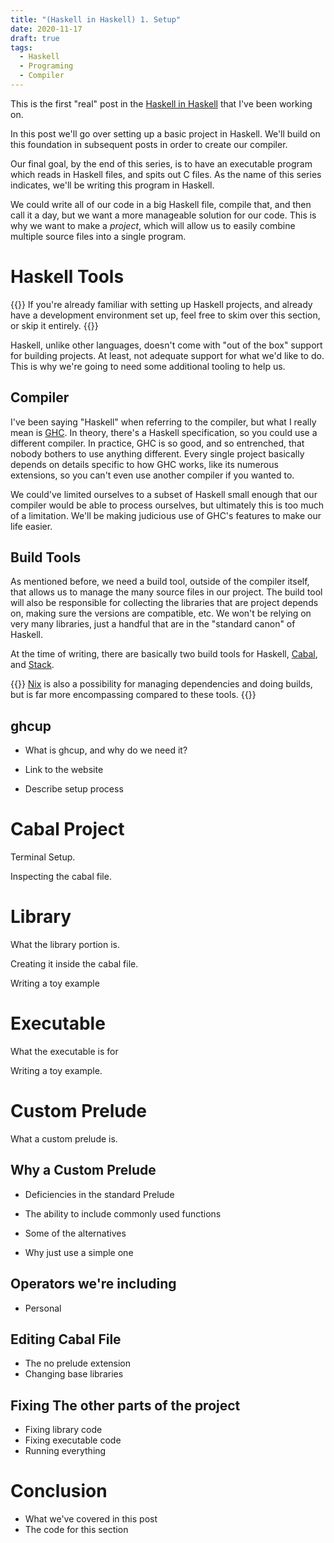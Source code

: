 ```yaml
---
title: "(Haskell in Haskell) 1. Setup"
date: 2020-11-17
draft: true
tags:
  - Haskell
  - Programing
  - Compiler
---
```


This is the first "real" post in the [Haskell in Haskell](https://cronokirby.com/series/haskell-in-haskell/)
that I've been working on.

In this post we'll go over setting up a basic project in Haskell.
We'll build on this foundation in subsequent posts in order to create our compiler.
<!--more-->

Our final goal, by the end of this series, is to have an executable program which reads in Haskell
files, and spits out C files. As the name of this series indicates, we'll be writing this program
in Haskell.

We could write all of our code in a big Haskell file, compile that, and then call it a day, but
we want a more manageable solution for our code. This is why we want to make a *project*,
which will allow us to easily combine multiple source files into a single program.

# Haskell Tools

{{<note>}}
If you're already familiar with setting up Haskell projects, and already have a development
environment set up, feel free to skim over this section, or skip it entirely.
{{</note>}}

Haskell, unlike other languages, doesn't come with "out of the box" support for building projects.
At least, not adequate support for what we'd like to do. This is why we're going to need
some additional tooling to help us.

## Compiler

I've been saying "Haskell" when referring to the compiler, but what I really mean is
[GHC](https://www.haskell.org/ghc/). In theory, there's a Haskell specification, so you
could use a different compiler. In practice, GHC is so good, and so entrenched,
that nobody bothers to use anything different. Every single project basically depends
on details specific to how GHC works, like its numerous extensions, so you can't even use
another compiler if you wanted to.

We could've limited ourselves to a subset of Haskell small enough that our compiler
would be able to process ourselves, but ultimately this is too much of a limitation.
We'll be making judicious use of GHC's features to make our life easier.

## Build Tools

As mentioned before, we need a build tool, outside of the compiler itself, that allows
us to manage the many source files in our project. The build tool will also be responsible
for collecting the libraries that are project depends on, making sure the versions are compatible,
etc. We won't be relying on very many libraries, just a handful that are in the "standard
canon" of Haskell.

At the time of writing, there are basically two build tools for Haskell,
[Cabal](https://www.haskell.org/cabal/),
and [Stack](https://docs.haskellstack.org/en/stable/README/).

{{<note>}}
[Nix](https://nixos.org/) is also a possibility for managing dependencies and doing builds,
but is far more encompassing compared to these tools.
{{</note>}}



## ghcup

- What is ghcup, and why do we need it?

- Link to the website

- Describe setup process

# Cabal Project

Terminal Setup.

Inspecting the cabal file.

# Library

What the library portion is.

Creating it inside the cabal file.

Writing a toy example

# Executable

What the executable is for

Writing a toy example.

# Custom Prelude

What a custom prelude is.

## Why a Custom Prelude

- Deficiencies in the standard Prelude

- The ability to include commonly used functions

- Some of the alternatives

- Why just use a simple one

## Operators we're including

- Personal

## Editing Cabal File

- The no prelude extension
- Changing base libraries

## Fixing The other parts of the project

- Fixing library code
- Fixing executable code
- Running everything

# Conclusion

- What we've covered in this post
- The code for this section
